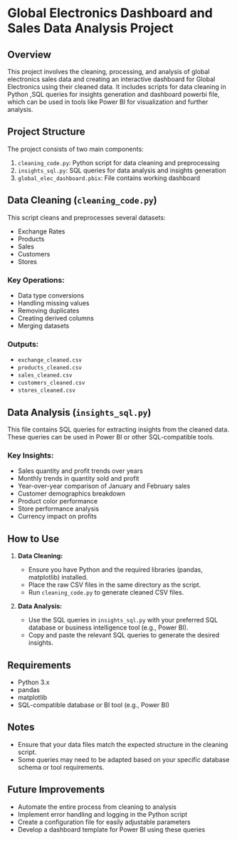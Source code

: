 # Global Electronics Dashboard and Sales Data Analysis Project

## Overview
This project involves the cleaning, processing, and analysis of global electronics sales data and creating an interactive dashboard for Global Electronics using their cleaned data. It includes scripts for data cleaning in Python ,SQL queries for insights generation and dashboard powerbi file, which can be used in tools like Power BI for visualization and further analysis.

## Project Structure
The project consists of two main components:

1. `cleaning_code.py`: Python script for data cleaning and preprocessing
2. `insights_sql.py`: SQL queries for data analysis and insights generation
3. `global_elec_dashboard.pbix`: File contains working dashboard 
## Data Cleaning (`cleaning_code.py`)

This script cleans and preprocesses several datasets:

- Exchange Rates
- Products
- Sales
- Customers
- Stores

### Key Operations:
- Data type conversions
- Handling missing values
- Removing duplicates
- Creating derived columns
- Merging datasets

### Outputs:
- `exchange_cleaned.csv`
- `products_cleaned.csv`
- `sales_cleaned.csv`
- `customers_cleaned.csv`
- `stores_cleaned.csv`

## Data Analysis (`insights_sql.py`)

This file contains SQL queries for extracting insights from the cleaned data. These queries can be used in Power BI or other SQL-compatible tools.

### Key Insights:
- Sales quantity and profit trends over years
- Monthly trends in quantity sold and profit
- Year-over-year comparison of January and February sales
- Customer demographics breakdown
- Product color performance
- Store performance analysis
- Currency impact on profits

## How to Use

1. **Data Cleaning:**
   - Ensure you have Python and the required libraries (pandas, matplotlib) installed.
   - Place the raw CSV files in the same directory as the script.
   - Run `cleaning_code.py` to generate cleaned CSV files.

2. **Data Analysis:**
   - Use the SQL queries in `insights_sql.py` with your preferred SQL database or business intelligence tool (e.g., Power BI).
   - Copy and paste the relevant SQL queries to generate the desired insights.

## Requirements
- Python 3.x
- pandas
- matplotlib
- SQL-compatible database or BI tool (e.g., Power BI)

## Notes
- Ensure that your data files match the expected structure in the cleaning script.
- Some queries may need to be adapted based on your specific database schema or tool requirements.

## Future Improvements
- Automate the entire process from cleaning to analysis
- Implement error handling and logging in the Python script
- Create a configuration file for easily adjustable parameters
- Develop a dashboard template for Power BI using these queries
